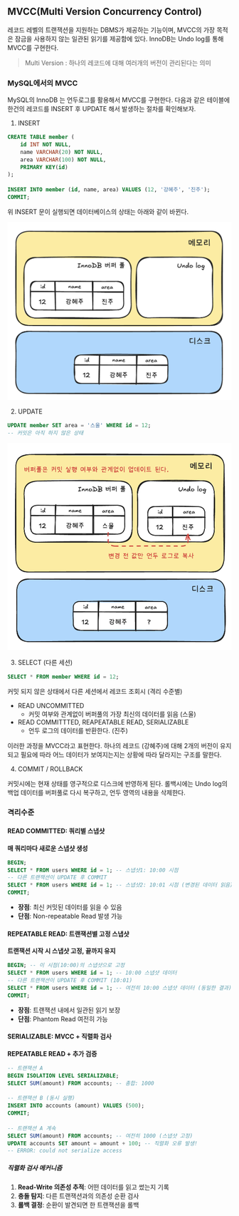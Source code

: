 ## MVCC(Multi Version Concurrency Control)
레코드 레벨의 트랜잭션을 지원하는 DBMS가 제공하는 기능이며, MVCC의 가장 목적은 잠금을 사용하지 않는 일관된 읽기를 제공함에 있다.
InnoDB는 Undo log를 통해 MVCC를 구현한다.
> Multi Version : 하나의 레코드에 대해 여러개의 버전이 관리된다는 의미

### MySQL에서의 MVCC
MySQL의 InnoDB 는 언두로그를 활용해서 MVCC를 구현한다.
다음과 같은 테이블에 한건의 레코드를 INSERT 후 UPDATE 해서 발생하는 절차를 확인해보자.

1. INSERT

```sql
CREATE TABLE member (
	id INT NOT NULL,
	name VARCHAR(20) NOT NULL,
	area VARCHAR(100) NOT NULL,
	PRIMARY KEY(id)
);

INSERT INTO member (id, name, area) VALUES (12, '강혜주', '진주');
COMMIT;
```

위 INSERT 문이 실행되면 데이터베이스의 상태는 아래와 같이 바뀐다.

![](images/insert.png)

2. UPDATE
```sql
UPDATE member SET area = '스울' WHERE id = 12;
-- 커밋은 아직 하지 않은 상태
```
![](images/update.png)

3. SELECT (다른 세션)
```sql
SELECT * FROM member WHERE id = 12;
```

커밋 되지 않은 상태에서 다른 세션에서 레코드 조회시 (격리 수준별)

- READ UNCOMMITTED
    - 커밋 여부와 관계없이 버퍼풀의 가장 최신의 데이터를 읽음 (스울)
- READ COMMITTTED, REAPEATABLE READ, SERIALIZABLE
    - 언두 로그의 데이터를 반환한다. (진주)

이러한 과정을 MVCC라고 표현한다. 하나의 레코드 (강혜주)에 대해 2개의 버전이 유지되고 필요에 따라 어느 데이터가 보여지는지는 상황에 따라 달라지는 구조를 말한다.


4. COMMIT / ROLLBACK

커밋시에는 현재 상태를 영구적으로 디스크에 반영하게 된다.
롤백시에는 Undo log의 백업 데이터를 버퍼풀로 다시 복구하고, 언두 영역의 내용을 삭제한다.

### 격리수준

#### READ COMMITTED: 쿼리별 스냅샷
**매 쿼리마다 새로운 스냅샷 생성**

```sql
BEGIN;
SELECT * FROM users WHERE id = 1; -- 스냅샷1: 10:00 시점
-- 다른 트랜잭션이 UPDATE 후 COMMIT
SELECT * FROM users WHERE id = 1; -- 스냅샷2: 10:01 시점 (변경된 데이터 읽음)
COMMIT;
```

- **장점**: 최신 커밋된 데이터를 읽을 수 있음
- **단점**: Non-repeatable Read 발생 가능
#### REPEATABLE READ: 트랜잭션별 고정 스냅샷
**트랜잭션 시작 시 스냅샷 고정, 끝까지 유지**

```sql
BEGIN; -- 이 시점(10:00)의 스냅샷으로 고정
SELECT * FROM users WHERE id = 1; -- 10:00 스냅샷 데이터
-- 다른 트랜잭션이 UPDATE 후 COMMIT (10:01)
SELECT * FROM users WHERE id = 1; -- 여전히 10:00 스냅샷 데이터 (동일한 결과)
COMMIT;
```
- **장점**: 트랜잭션 내에서 일관된 읽기 보장
- **단점**: Phantom Read 여전히 가능

#### SERIALIZABLE: MVCC + 직렬화 검사
**REPEATABLE READ + 추가 검증**

```sql
-- 트랜잭션 A
BEGIN ISOLATION LEVEL SERIALIZABLE;
SELECT SUM(amount) FROM accounts; -- 총합: 1000

-- 트랜잭션 B (동시 실행)
INSERT INTO accounts (amount) VALUES (500);
COMMIT;

-- 트랜잭션 A 계속
SELECT SUM(amount) FROM accounts; -- 여전히 1000 (스냅샷 고정)
UPDATE accounts SET amount = amount + 100; -- 직렬화 오류 발생!
-- ERROR: could not serialize access
```
##### 직렬화 검사 메커니즘
1. **Read-Write 의존성 추적**: 어떤 데이터를 읽고 썼는지 기록
2. **충돌 탐지**: 다른 트랜잭션과의 의존성 순환 검사
3. **롤백 결정**: 순환이 발견되면 한 트랜잭션을 롤백
